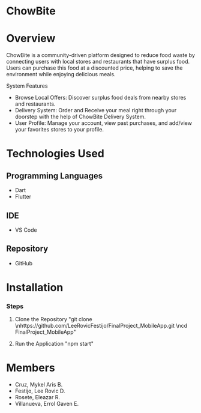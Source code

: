 # ChowBite

# Overview
 ChowBite is a community-driven platform designed to reduce food waste by connecting users with local stores and restaurants  that have surplus food. Users can purchase this food at a discounted price, helping to save the environment while enjoying delicious meals.

System Features
- Browse Local Offers: Discover surplus food deals from nearby stores and restaurants.
- Delivery System: Order and Receive your meal right through your doorstep with the help of ChowBite Delivery System.
- User Profile: Manage your account, view past purchases, and add/view your favorites stores to your profile.

# Technologies Used
## Programming Languages
- Dart
- Flutter

## IDE
- VS Code

## Repository
- GitHub

# Installation
### Steps
1. Clone the Repository
"git clone 
\nhttps://github.com/LeeRovicFestijo/FinalProject_MobileApp.git
\ncd FinalProject_MobileApp"

2. Run the Application
"npm start"

# Members
- Cruz, Mykel Aris B.
- Festijo, Lee Rovic D.
- Rosete, Eleazar R.
- Villanueva, Errol Gaven E.
